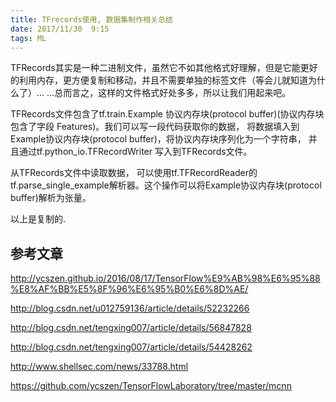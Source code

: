 ```yaml
---
title: TFrecords使用, 数据集制作相关总结
date: 2017/11/30  9:15
tags: ML
---
```


TFRecords其实是一种二进制文件，虽然它不如其他格式好理解，但是它能更好的利用内存，更方便复制和移动，并且不需要单独的标签文件（等会儿就知道为什么了）… …总而言之，这样的文件格式好处多多，所以让我们用起来吧。

TFRecords文件包含了tf.train.Example 协议内存块(protocol buffer)(协议内存块包含了字段 Features)。我们可以写一段代码获取你的数据， 将数据填入到Example协议内存块(protocol buffer)，将协议内存块序列化为一个字符串， 并且通过tf.python_io.TFRecordWriter 写入到TFRecords文件。

从TFRecords文件中读取数据， 可以使用tf.TFRecordReader的tf.parse_single_example解析器。这个操作可以将Example协议内存块(protocol buffer)解析为张量。

以上是复制的.


<!-- more -->




## 参考文章

http://ycszen.github.io/2016/08/17/TensorFlow%E9%AB%98%E6%95%88%E8%AF%BB%E5%8F%96%E6%95%B0%E6%8D%AE/

http://blog.csdn.net/u012759136/article/details/52232266

http://blog.csdn.net/tengxing007/article/details/56847828

http://blog.csdn.net/tengxing007/article/details/54428262

http://www.shellsec.com/news/33788.html

https://github.com/ycszen/TensorFlowLaboratory/tree/master/mcnn